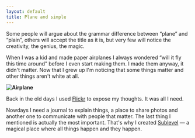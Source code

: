 ```yaml
---
layout: default
title: Plane and simple
---
```


Some people will argue about the grammar difference between “plane” and “plain”, others will accept the title as it is, but very few will notice the creativity, the genius, the magic.

When I was a kid and made paper airplanes I always wondered “will it fly this time around” before I even start making them. I made them anyway, it didn't matter. Now that I grew up I'm noticing that some things matter and other things aren't white at all.

**![Airplane](/images/airplane.jpg)**

Back in the old days I used [Flickr](/photo/flickr.html) to expose my thoughts. It was all I need.

Nowdays I need a journal to explain things, a place to share photos and another one to communicate with people that matter. The last thing I mentioned is actually the most important. That's why I created [Sublevel](http://sublevel.net/) — a magical place where all things happen and they happen.